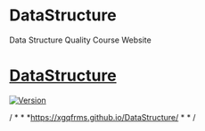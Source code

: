 # DataStructure
Data Structure Quality Course Website 
# [DataStructure](https://xgqfrms.github.io/DataStructure)

[![Version](https://github.com/xgqfrms/DataStructure/tree/gh-pages/images)](https://xgqfrms.github.io/DataStructure)

/
*
*
*https://xgqfrms.github.io/DataStructure/
*
*
/
